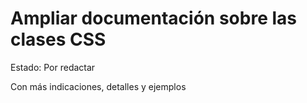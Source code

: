# Ampliar documentación sobre las clases CSS

Estado: Por redactar

Con más indicaciones, detalles y ejemplos